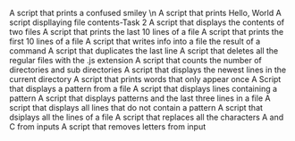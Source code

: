 A script that prints a confused smiley \n
A script that prints Hello, World
A script displlaying file contents-Task 2
A script that displays the contents of two files
A script that prints the last 10 lines of a file
A script that prints the first 10 lines of a file
A script that writes info into a file the result of a command
A script that duplicates the last line
A script that deletes all the regular files with the .js extension
A script that counts the number of directories and sub directories
A script that displays the newest lines in the current directory
A script that prints words that only appear once
A Script that displays a pattern from a file
A script that displays lines containing a pattern
A script that displays patterns and the last three lines in a file
A script that displays all lines that do not contain a pattern
A script that dsiplays all the lines of a file
A script that replaces all the characters A and C from inputs
A script that removes letters from input
